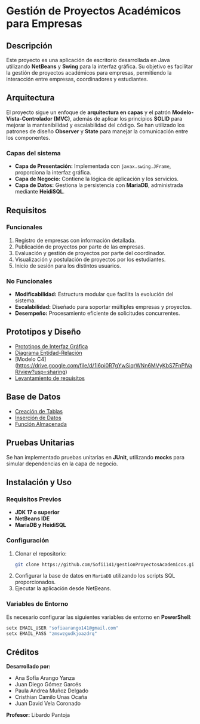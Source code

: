# Gestión de Proyectos Académicos para Empresas

## Descripción
Este proyecto es una aplicación de escritorio desarrollada en Java utilizando **NetBeans** y **Swing** para la interfaz gráfica. Su objetivo es facilitar la gestión de proyectos académicos para empresas, permitiendo la interacción entre empresas, coordinadores y estudiantes.

## Arquitectura
El proyecto sigue un enfoque de **arquitectura en capas** y el patrón **Modelo-Vista-Controlador (MVC)**, además de aplicar los principios **SOLID** para mejorar la mantenibilidad y escalabilidad del código. Se han utilizado los patrones de diseño **Observer** y **State** para manejar la comunicación entre los componentes.

### Capas del sistema
- **Capa de Presentación:** Implementada con `javax.swing.JFrame`, proporciona la interfaz gráfica.
- **Capa de Negocio:** Contiene la lógica de aplicación y los servicios.
- **Capa de Datos:** Gestiona la persistencia con **MariaDB**, administrada mediante **HeidiSQL**.

## Requisitos
### Funcionales
1. Registro de empresas con información detallada.
2. Publicación de proyectos por parte de las empresas.
3. Evaluación y gestión de proyectos por parte del coordinador.
4. Visualización y postulación de proyectos por los estudiantes.
5. Inicio de sesión para los distintos usuarios.

### No Funcionales
- **Modificabilidad:** Estructura modular que facilita la evolución del sistema.
- **Escalabilidad:** Diseñado para soportar múltiples empresas y proyectos.
- **Desempeño:** Procesamiento eficiente de solicitudes concurrentes.

## Prototipos y Diseño
- [Prototipos de Interfaz Gráfica](https://www.figma.com/design/xtrR8g8GnDTOGKsR7NAF7U/Gesti%C3%B3n-De-Proyectos-Acad%C3%A9micos-V.2?node-id=0-1&t=B7LqdQA19FCZxWi0-1)
- [Diagrama Entidad-Relación](https://drive.google.com/file/d/1I6pi0R7gYwSiqrWNn6MVyKbS7FnPlVaR/view?usp=sharing)
- [Modelo C4] (https://drive.google.com/file/d/1I6pi0R7gYwSiqrWNn6MVyKbS7FnPlVaR/view?usp=sharing)
- [Levantamiento de requisitos](https://docs.google.com/spreadsheets/d/1hG2GuJDQpcxUXRv70Yiytuf38SZNCaiGbclfKXcRKBk/edit?usp=sharing)

## Base de Datos
- [Creación de Tablas](https://docs.google.com/document/d/1kMIIEXTbxMX_9jPuHZQbjI-xVG2hGmIFbEeRHqOTYbQ/edit?usp=sharing)
- [Inserción de Datos](https://docs.google.com/document/d/15t-HtM0J3-9bGSsDSEnZZqkk12O9IaQs3rojCnnxk8U/edit?usp=sharing)
- [Función Almacenada](https://docs.google.com/document/d/12_va4__3k_VSFBanorPgKcRr3RxaZvxdwFB6OonF2jg/edit?usp=sharing)

## Pruebas Unitarias
Se han implementado pruebas unitarias en **JUnit**, utilizando **mocks** para simular dependencias en la capa de negocio.

## Instalación y Uso
### Requisitos Previos
- **JDK 17 o superior**
- **NetBeans IDE**
- **MariaDB y HeidiSQL**

### Configuración
1. Clonar el repositorio:
   ```bash
   git clone https://github.com/Sofii141/gestionProyectosAcademicos.git
   ```
2. Configurar la base de datos en `MariaDB` utilizando los scripts SQL proporcionados.
3. Ejecutar la aplicación desde NetBeans.

### Variables de Entorno
Es necesario configurar las siguientes variables de entorno en **PowerShell**:
```powershell
setx EMAIL_USER "sofiaarango141@gmail.com"
setx EMAIL_PASS "zmswzgudkjoazdrq"
```

## Créditos
**Desarrollado por:**
- Ana Sofía Arango Yanza
- Juan Diego Gómez Garcés
- Paula Andrea Muñoz Delgado
- Cristhian Camilo Unas Ocaña
- Juan David Vela Coronado

**Profesor:** Libardo Pantoja
